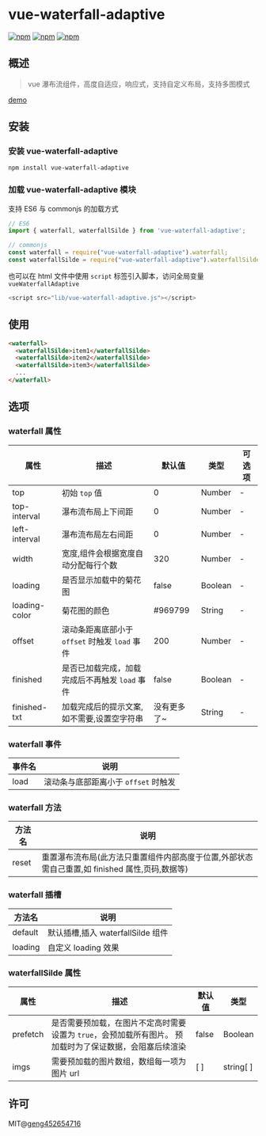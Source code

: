 # vue-waterfall-adaptive

[![npm](https://img.shields.io/npm/v/vue-waterfall-adaptive.svg)](https://www.npmjs.com/package/vue-waterfall-adaptive)
[![npm](https://img.shields.io/npm/dt/vue-waterfall-adaptive.svg)](https://www.npmjs.com/package/vue-waterfall-adaptive)
[![npm](https://img.shields.io/npm/l/vue-waterfall-adaptive.svg)](https://www.npmjs.com/package/vue-waterfall-adaptive)

## 概述
> vue 瀑布流组件，高度自适应，响应式，支持自定义布局，支持多图模式

[demo](https://geng452654716.github.io/vue-waterfall/dist/)

## 安装

### 安装 vue-waterfall-adaptive

```sh
npm install vue-waterfall-adaptive
```

### 加载 vue-waterfall-adaptive 模块

支持 ES6 与 commonjs 的加载方式

```js
// ES6
import { waterfall, waterfallSilde } from 'vue-waterfall-adaptive';

// commonjs
const waterfall = require("vue-waterfall-adaptive").waterfall;
const waterfallSilde = require("vue-waterfall-adaptive").waterfallSilde;
```
也可以在 html 文件中使用 `script` 标签引入脚本，访问全局变量 `vueWaterfallAdaptive`

```js
<script src="lib/vue-waterfall-adaptive.js"></script>
```

## 使用

```html
<waterfall>
  <waterfallSilde>item1</waterfallSilde>
  <waterfallSilde>item2</waterfallSilde>
  <waterfallSilde>item3</waterfallSilde>
  ...
</waterfall>
```

## 选项

### waterfall 属性

| 属性            | 描述                                                           | 默认值      | 类型       | 可选项                   |
| --------------- | ------------------------------------------------------------- | ----------- | --------- | ------------------------ |
| top             | 初始 `top` 值                                                  | 0           | Number    |           -              |
| top-interval    | 瀑布流布局上下间距                                              | 0           | Number    |           -              |
| left-interval   | 瀑布流布局左右间距                                              | 0           | Number    |            -             |
| width           | 宽度,组件会根据宽度自动分配每行个数                                | 320           | Number    |              -           |
| loading         | 是否显示加载中的菊花图                                          | false       | Boolean   |           -              |
| loading-color   | 菊花图的颜色                                                   | #969799     | String   |           -              |
| offset          | 滚动条距离底部小于 `offset` 时触发 `load` 事件                   | 200         | Number    |           -              |
| finished        | 是否已加载完成，加载完成后不再触发 `load` 事件                    | false       | Boolean   |           -              |
| finished-txt    | 加载完成后的提示文案,如不需要,设置空字符串                         | 没有更多了~  | String   |           -              |

### waterfall 事件

| 事件名   | 说明                                                       |
| ------- | -----------------------------------------------------------|
| load    | 滚动条与底部距离小于 `offset` 时触发                          | 

### waterfall 方法

| 方法名   | 说明                                                       | 
| ------- | -----------------------------------------------------------| 
| reset   | 重置瀑布流布局(此方法只重置组件内部高度于位置,外部状态需自己重置,如 finished 属性,页码,数据等)|

### waterfall 插槽

| 方法名   | 说明                                                       | 
| ------- | -----------------------------------------------------------| 
| default   | 默认插槽,插入 waterfallSilde 组件                           |
| loading   | 自定义 loading 效果                           |

### waterfallSilde 属性

| 属性     | 描述                                                                   |  默认值       | 类型      |
| -------  | -----------------------------------------------------------            | ----------- | --------- |
| prefetch | 是否需要预加载，在图片不定高时需要设置为 `true`，会预加载所有图片。 预加载时为了保证数据，会阻塞后续渲染   |     false     | Boolean|
| imgs     | 需要预加载的图片数组，数组每一项为图片 url   |     [ ]     | string[ ] |
## 许可

MIT@[geng452654716](https://github.com/geng452654716)
